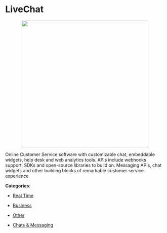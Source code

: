 # LiveChat
<p align="center">
    <img width="400" src="https://raw.githubusercontent.com/apis-list/apis-list/apis/livechat/logo_256x256.png" />
</p>

Online Customer Service software with customizable chat, embeddable widgets, help desk and web analytics tools.  APIs include webhooks support, SDKs and open-source libraries to build on. Messaging APIs, chat widgets and other building blocks of remarkable customer service experience



**Categories**:

- [Real Time](https://github.com/apis-list/apis-list#real-time)

- [Business](https://github.com/apis-list/apis-list#business)

- [Other](https://github.com/apis-list/apis-list#other)

- [Chats & Messaging](https://github.com/apis-list/apis-list#chats-and-messaging)



